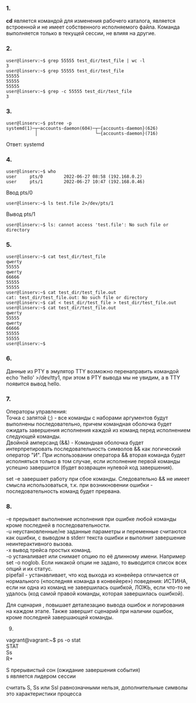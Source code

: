 ### 1.
**cd** является командой для изменения рабочего каталога, является встроенной и не имеет собственного исполняемого файла. Команда выполняется только в текущей сессии, не влияя на другие. 

### 2.
```
user@linserv:~$ grep 55555 test_dir/test_file | wc -l
3
user@linserv:~$ grep 55555 test_dir/test_file
55555
55555
55555
user@linserv:~$ grep -c 55555 test_dir/test_file
3
```
### 3.
```
user@linserv:~$ pstree -p
systemd(1)─┬─accounts-daemon(604)─┬─{accounts-daemon}(626)
           │                      └─{accounts-daemon}(716)
```
Ответ: systemd

### 4.  
```
user@linserv:~$ who
user     pts/0        2022-06-27 08:58 (192.168.0.2)
user     pts/1        2022-06-27 10:47 (192.168.0.46)
```
Ввод pts/0
```
user@linserv:~$ ls test.file 2>/dev/pts/1
```
Вывод pts/1
```
user@linserv:~$ ls: cannot access 'test.file': No such file or directory
```

### 5.  
```
user@linserv:~$ cat test_dir/test_file
qwerty
55555
qwerty
66666
55555
55555
user@linserv:~$ cat test_dir/test_file.out
cat: test_dir/test_file.out: No such file or directory
user@linserv:~$ cat < test_dir/test_file > test_dir/test_file.out
user@linserv:~$ cat test_dir/test_file.out
qwerty
55555
qwerty
66666
55555
55555
user@linserv:~$
```

### 6.  
Данные из PTY в эмулятор TTY возможно перенаправить командой echo 'hello' >/dev/tty1, при этом в PTY вывода мы не увидим, а в TTY появится вывод hello.


### 7.
Операторы управления:  
Точка с запятой (;) - все команды с наборами аргументов будут выполнены последовательно, причем командная оболочка будет ожидать завершения исполнения каждой из команд перед исполнением следующей команды.  
Двойной амперсанд (&&) - Командная оболочка будет интерпретировать последовательность символов && как логический оператор "И". При использовании оператора && вторая команда будет исполняться только в том случае, если исполнение первой команды успешно завершится (будет возвращен нулевой код завершения).  

set -e завершает работу при сбое команды. Следовательно && не имеет смысла использоваться, т.к. при возникновении ошибки - последовательность команд будет прервана.  


### 8.
-e прерывает выполнение исполнения при ошибке любой команды кроме последней в последовательности.  
-u неустановленные/не заданные параметры и переменные считаются как ошибки, с выводом в stderr текста ошибки и выполнит завершение неинтерактивного вызова.  
-x вывод трейса простых команд.  
-o устаналивает или снимает опцию по её длинному имени. Например set -o noglob. Если никакой опции не задано, то выводится список всех опций и их статус.  
pipefail - устанавливает, что код выхода из конвейера отличается от нормального («последняя команда в конвейере») поведения: ИСТИНА, если ни одна из команд не завершилась ошибкой, ЛОЖЬ, если что-то не удалось (код самой правой команды, которая завершилась ошибкой).  

Для сценария , повышает деталезацию вывода ошибок и логирования на каждом этапе. Также завершит сценарий при наличии ошибок, кроме последней завершающей команды.  

9.  
vagrant@vagrant:~$ ps -o stat  
STAT  
Ss  
R+  

S прерывистый сон (ожидание завершения события)  
s является лидером сессии  

считать S, Ss или Ssl равнозначными нельзя, дополнительные символы это характеристики процесса
